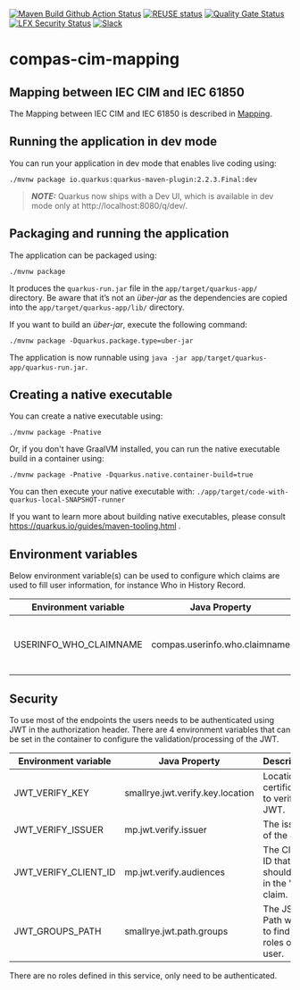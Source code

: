 <!--
SPDX-FileCopyrightText: 2022 Alliander N.V.

SPDX-License-Identifier: Apache-2.0
-->

[![Maven Build Github Action Status](<https://img.shields.io/github/workflow/status/com-pas/compas-cim-mapping/Maven%20Build?logo=GitHub>)](https://github.com/com-pas/compas-cim-mapping/actions?query=workflow%3A%22Maven+Build%22)
[![REUSE status](https://api.reuse.software/badge/github.com/com-pas/compas-cim-mapping)](https://api.reuse.software/info/github.com/com-pas/compas-cim-mapping)
[![Quality Gate Status](https://sonarcloud.io/api/project_badges/measure?project=com-pas_compas-cim-mapping&metric=alert_status)](https://sonarcloud.io/dashboard?id=com-pas_compas-cim-mapping)
[![LFX Security Status](https://img.shields.io/badge/dynamic/json?color=orange&label=LFX%20Security%20Tool&query=issues%5B%3F%28%40%5B%27repository-name%27%5D%20%3D%3D%20%27compas-cim-mapping%27%29%5D%5B%27high-open-issues%27%5D&suffix=%20High%20open%20issues&url=https%3A%2F%2Fapi.security.lfx.linuxfoundation.org%2Fv1%2Fproject%2Fe8b6fdf9-2686-44c5-bbaa-6965d04ad3e1%2Fissues)](https://security.lfx.linuxfoundation.org/#/e8b6fdf9-2686-44c5-bbaa-6965d04ad3e1/issues)
[![Slack](https://raw.githubusercontent.com/com-pas/compas-architecture/master/public/LFEnergy-slack.svg)](http://lfenergy.slack.com/)

# compas-cim-mapping

## Mapping between IEC CIM and IEC 61850

The Mapping between IEC CIM and IEC 61850 is described in [Mapping](MAPPING.md).

## Running the application in dev mode

You can run your application in dev mode that enables live coding using:

```shell script
./mvnw package io.quarkus:quarkus-maven-plugin:2.2.3.Final:dev
```

> **_NOTE:_**  Quarkus now ships with a Dev UI, which is available in dev mode only at http://localhost:8080/q/dev/.

## Packaging and running the application

The application can be packaged using:

```shell script
./mvnw package
```

It produces the `quarkus-run.jar` file in the `app/target/quarkus-app/` directory. Be aware that it’s not an _über-jar_ as
the dependencies are copied into the `app/target/quarkus-app/lib/` directory.

If you want to build an _über-jar_, execute the following command:

```shell script
./mvnw package -Dquarkus.package.type=uber-jar
```

The application is now runnable using `java -jar app/target/quarkus-app/quarkus-run.jar`.

## Creating a native executable

You can create a native executable using:

```shell script
./mvnw package -Pnative
```

Or, if you don't have GraalVM installed, you can run the native executable build in a container using:

```shell script
./mvnw package -Pnative -Dquarkus.native.container-build=true
```

You can then execute your native executable with: `./app/target/code-with-quarkus-local-SNAPSHOT-runner`

If you want to learn more about building native executables, please consult https://quarkus.io/guides/maven-tooling.html
.

## Environment variables

Below environment variable(s) can be used to configure which claims are used to fill user information, for instance Who
in History Record.

| Environment variable             | Java Property                  | Description                                   | Example          |
| -------------------------------- | ------------------------------ | --------------------------------------------- | ---------------- |
| USERINFO_WHO_CLAIMNAME           | compas.userinfo.who.claimname  | The Name of the user used in the Who History. | name             |

## Security

To use most of the endpoints the users needs to be authenticated using JWT in the authorization header. There are 4
environment variables that can be set in the container to configure the validation/processing of the JWT.

| Environment variable             | Java Property                    | Description                                        | Example                                                                |
| -------------------------------- | -------------------------------- | -------------------------------------------------- | ---------------------------------------------------------------------- |
| JWT_VERIFY_KEY                   | smallrye.jwt.verify.key.location | Location of certificates to verify the JWT.        | http://localhost:8089/auth/realms/compas/protocol/openid-connect/certs |
| JWT_VERIFY_ISSUER                | mp.jwt.verify.issuer             | The issuer of the JWT.                             | http://localhost:8089/auth/realms/compas                               |
| JWT_VERIFY_CLIENT_ID             | mp.jwt.verify.audiences          | The Client ID that should be in the "aud" claim.   | cim-mapping                                                            |
| JWT_GROUPS_PATH                  | smallrye.jwt.path.groups         | The JSON Path where to find the roles of the user. | resource_access/cim-mapping/roles                                      |

There are no roles defined in this service, only need to be authenticated.

